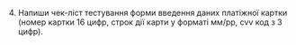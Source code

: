 4. Напиши чек-ліст тестування форми введення даних платіжної картки (номер картки 16 цифр, строк дії карти у форматі мм/рр, cvv код з 3 цифр).
